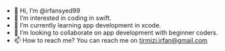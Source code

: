 - 👋 Hi, I’m @irfansyed99
- 👀 I’m interested in coding in swift.
- 🌱 I’m currently learning app development in xcode.
- 💞️ I’m looking to collaborate on app development with beginner coders.
- 📫 How to reach me? You can reach me on tirmizi.irfan@gmail.com

<!---
irfansyed99/irfansyed99 is a ✨ special ✨ repository because its `README.md` (this file) appears on your GitHub profile.
You can click the Preview link to take a look at your changes.
--->

